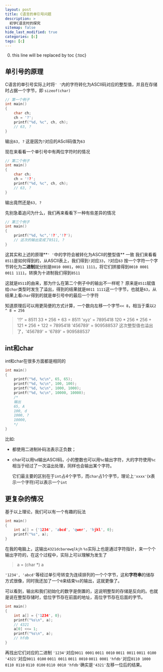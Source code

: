 ```yaml
---
layout: post
title: C语言的单引号问题
description: >
  初学C语言时的探究
sitemap: false
hide_last_modified: true
categories: [c]
tags: [c]
---
```


0. this line will be replaced by toc
{:toc}

## 单引号的原理

C语言的单引号实际上时将`' '`内的字符转化为ASCII码对应的整型值，并且在存储时占据一个字节，即 `sizeof(char)`

```c
// 第一个例子
int main()
{
    char ch;
    ch = '?';
    printf("%d, %c", ch, ch);
    // 63, ?
}
```

输出`63, ?`
这是因为`?`对应的AScII码值为`63`

现在来看看一个单引号中有两位字符时的情况

```c
// 第二个例子
int main()
{
    char ch;
    ch = '!?';
    printf("%d, %c", ch, ch);
    // 63, ?
}
```

输出竟然还是`63, ?`



先别急着追问为什么，我们再来看看下一种有些差异的情况

```c
// 第三个例子
int main()
{
    printf("%d, %c",'!?','!?'); 
    // 这次的输出变成了8511, ?
}
```

这其实和上述的原理**`' '`中的字符会被转化为ASCII的整型值** 一致
我们来看看`8511`是如何得到的，从ASCII表上，我们得到`!`对应`33`，`?`对应`63`
按一个字符一个字节转化为**二进制**就分别是`0010 0001`，`0011 1111`，将它们拼接得到`0010 0001 0011 1111`，转换为十进制我们得到`8511`

这就是`8511`的由来，那为什么在第二个例子中的输出不一样呢？ 
原来是`8511`赋值给`char`类型时发生了溢出，得到的结果就是`0011 1111`这一个字节，也就是`63`，从结果上看`char`得到的就是单引号中的最后一个字符  

知道原理后可以用更简便的方式计算，一个数向左移一个字节`<< 8`，相当于乘以`2 ^ 8 = 256`
> '!?' = 8511
  33 * 256 + 63 = 8511
> 'xyz' = 7895418
  120 * 256 * 256 + 121 * 256 + 122 = 7895418
> '456789' = 909588537
  这次整型值也溢出了，'456789' = '6789' = 909588537

## int和char

int和char在很多方面都是相同的

```c
int main()
{
    printf("%d, %c\n", 65, 65);
    printf("%d, %c\n", 100, 100);
    printf("%d, %c\n", 1000, 1000);
    printf("%d, %c\n", 10000, 10000);
    /* 
    输出
    65, A
    100, d
    1000, ?
    10000, 
    */ 
}
```
比如:

- 都使用二进制补码法表示正负数；

- char可以用`%d`输出ASCII码，小的整数也可以用`%c`输出字符，大的字符使用`%c`相当于经过了一次溢出处理，同样也会输出某个字符。

  它们最主要的区别在于`int`占4个字节，而`char`占1个字节，理论上`'xxxx'`(x表示一个字符)可以表示一个`int`

## 更复杂的情况

基于以上理论，我们可以有一个有趣的玩法

```c
int main()
{
    int a[] = {'1234', 'abcd', 'qwer', 'hjkl', 0};
    printf("%s", a);
}
```
在我的电脑上，这输出`4321dcbarewqlkjh`
`%s`实际上也是通过字符指针，来一个个输出字符的，在这个过程中，实际上可以理解为发生了  

> a = (char *) a

`'1234', 'abcd'`等经过单引号转变为连续排列的一个个字节，这和**字符串**的储存方式很像，同时我还加了一个`0`来结束`%s`的输出，这就更像了。

可以看到，输出和我们初始化的数字是倒置的，这说明整型的存储是反向的。也就是说在整型存储时，低位字节存在前面的地址，高位字节存在后面的字节。
```c
int main()
{
    int a[] = {'1234', 0};
    printf("%s\n", a);
    // 4321
    a[0] <<= 1;
    printf("%s\n", a);
    // hfdb
}
```

再找出它们对应的二进制
`'1234'`对应`0011 0001` `0011 0010` `0011 0011` `0011 0100`
`'4321'`对应`0011 0100` `0011 0011` `0011 0010` `0011 0001`
`'hfdb'`对应`0110 1000` `0110 0110` `0110 0100` `0110 0010`
`'hfdb'`确实是`'4321'`左移一位后的结果。
